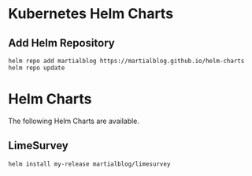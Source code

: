 # Kubernetes Helm Charts

## Add Helm Repository

```
helm repo add martialblog https://martialblog.github.io/helm-charts
helm repo update
```

# Helm Charts

The following Helm Charts are available.

## LimeSurvey

```
helm install my-release martialblog/limesurvey
```
